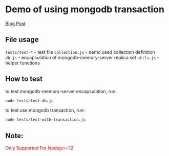 # Demo of using mongodb transaction

[Blog Post](https://blog.ezirmusitua.site/posts/005_how-to-use-mongo-transaction)

## File usage

`tests/test-*` - test file
`collection.js` - demo used collection definition
`db.js` - encapsulation of mongodb-memory-server replica set
`utils.js` - helper functions

## How to test

to test mongodb-memory-server encapsulation, run:

```bash
node tests/test-db.js
```

to test use mongodb transaction, run:

```bash
node tests/test-with-transaction.js
```

## Note:

<p style="color:red">Only Supported For Nodejs>=12</p>

